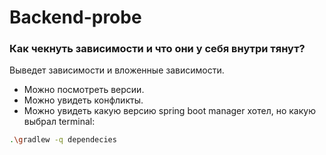 # Backend-probe


### Как чекнуть зависимости и что они у себя внутри тянут?
Выведет зависимости и вложенные зависимости. 
- Можно посмотреть версии. 
- Можно увидеть конфликты.
- Можно увидеть какую версию spring boot manager хотел, но какую выбрал
terminal:
```bash
.\gradlew -q dependecies
```
